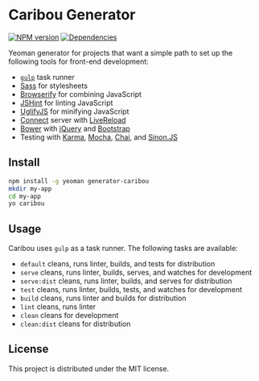 # Caribou Generator

[![NPM version][npm-image]][npm-url] [![Dependencies][david-image]][david-url]

Yeoman generator for projects that want a simple path to set up the following
tools for front-end development:

 - [`gulp`][gulp] task runner
 - [Sass][sass] for stylesheets
 - [Browserify][browserify] for combining JavaScript
 - [JSHint][jshint] for linting JavaScript
 - [UglifyJS][uglifyjs] for minifying JavaScript
 - [Connect][connect] server with [LiveReload][livereload]
 - [Bower][bower] with [jQuery][jquery] and [Bootstrap][bootstrap]
 - Testing with [Karma][karma], [Mocha][mocha], [Chai][chai], and
   [Sinon.JS][sinon]


## Install

``` bash
npm install -g yeoman generator-caribou
mkdir my-app
cd my-app
yo caribou
```

## Usage

Caribou uses `gulp` as a task runner. The following tasks are available:

 - `default` cleans, runs linter, builds, and tests for distribution
 - `serve` cleans, runs linter, builds, serves, and watches for development
 - `serve:dist` cleans, runs linter, builds, and serves for distribution
 - `test` cleans, runs linter, builds, tests, and watches for development
 - `build` cleans, runs linter and builds for distribution
 - `lint` cleans, runs linter
 - `clean` cleans for development
 - `clean:dist` cleans for distribution


## License

This project is distributed under the MIT license.


[npm-url]: https://npmjs.org/package/generator-caribou
[npm-image]: https://badge.fury.io/js/generator-caribou.png
[david-image]: https://david-dm.org/wbyoung/caribou.png?theme=shields.io
[david-url]: https://david-dm.org/wbyoung/caribou

[gulp]: http://gulpjs.com
[sass]: http://sass-lang.com
[browserify]: http://browserify.org
[jshint]: http://www.jshint.com
[uglifyjs]: https://github.com/mishoo/UglifyJS
[connect]: https://github.com/senchalabs/connect
[livereload]: http://livereload.com
[bower]: http://bower.io
[jquery]: http://jquery.com
[bootstrap]: http://getbootstrap.com
[karma]: http://karma-runner.github.io/
[mocha]: http://visionmedia.github.io/mocha/
[chai]: http://chaijs.com
[sinon]: http://sinonjs.org
